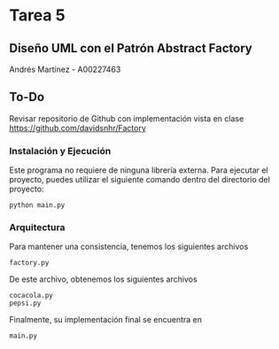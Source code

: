 # Tarea 5
## Diseño UML con el Patrón Abstract Factory 
Andrés Martínez - A00227463

## To-Do
Revisar repositorio de Github con implementación vista en clase 
https://github.com/davidsnhr/Factory

### Instalación y Ejecución
Este programa no requiere de ninguna librería externa.
Para ejecutar el proyecto, puedes utilizar el siguiente comando dentro del directorio del proyecto:

```
python main.py
```

### Arquitectura 

Para mantener una consistencia, tenemos los siguientes archivos 

```
factory.py
```
De este archivo, obtenemos los siguientes archivos

```
cocacola.py
pepsi.py
```

Finalmente, su implementación final se encuentra en 

```main.py```